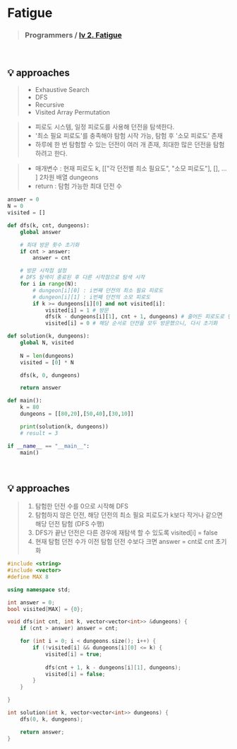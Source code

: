 # Fatigue

> ### Programmers / <a href = https://school.programmers.co.kr/learn/courses/30/lessons/87946> lv 2. Fatigue </a>

<br>

## 💡 approaches
> - Exhaustive Search
> - DFS
> - Recursive
> - Visited Array Permutation

> - 피로도 시스템, 일정 피로도를 사용해 던전을 탐색한다. 
> - '최소 필요 피로도'를 충족해야 탐험 시작 가능, 탐험 후 '소모 피로도' 존재
> - 하루에 한 번 탐험할 수 있는 던전이 여러 개 존재, 최대한 많은 던전을 탐험하려고 한다. 

> - 매개변수 : 현재 피로도 k, [["각 던전별 최소 필요도", "소모 피로도"], [], ... ] 2차원 배열 dungeons
> - return : 탐험 가능한 최대 던전 수  

```py
answer = 0
N = 0
visited = []

def dfs(k, cnt, dungeons):
    global answer 

    # 최대 방문 횟수 초기화
    if cnt > answer:
        answer = cnt

    # 방문 시작점 설정
    # DFS 탐색이 종료된 후 다른 시작점으로 탐색 시작
    for i in range(N):
        # dungeon[i][0] : i번째 던전의 최소 필요 피로도
        # dungeon[i][1] : i번째 던전의 소모 피로도 
        if k >= dungeons[i][0] and not visited[i]:
            visited[i] = 1 # 방문
            dfs(k - dungeons[i][1], cnt + 1, dungeons) # 줄어든 피로도로 던전 방문 시작
            visited[i] = 0 # 해당 순서로 던전을 모두 방문했으니, 다시 초기화

def solution(k, dungeons):
    global N, visited
    
    N = len(dungeons)
    visited = [0] * N

    dfs(k, 0, dungeons)

    return answer

def main():
    k = 80
    dungeons = [[80,20],[50,40],[30,10]]

    print(solution(k, dungeons))
    # result = 3

if __name__ == "__main__":
    main()
```

<br>

## 💡 approaches  
> 1. 탐험한 던전 수를 0으로 시작해 DFS
> 2. 탐험하지 않은 던전, 해당 던전의 최소 필요 피로도가 k보다 작거나 같으면 해당 던전 탐험 (DFS 수행)
> 3. DFS가 끝난 던전은 다른 경우에 재탐색 할 수 있도록 visited[i] = false
> 4. 현재 탐험 던전 수가 이전 탐험 던전 수보다 크면 answer = cnt로 cnt 초기화 

```cpp
#include <string>
#include <vector>
#define MAX 8

using namespace std;

int answer = 0;
bool visited[MAX] = {0};

void dfs(int cnt, int k, vector<vector<int>> &dungeons) {
    if (cnt > answer) answer = cnt;

    for (int i = 0; i < dungeons.size(); i++) {
        if (!visited[i] && dungeons[i][0] <= k) {
            visited[i] = true;
            
            dfs(cnt + 1, k - dungeons[i][1], dungeons);
            visited[i] = false;
        }
    }

}

int solution(int k, vector<vector<int>> dungeons) {
    dfs(0, k, dungeons);

    return answer;
}
```